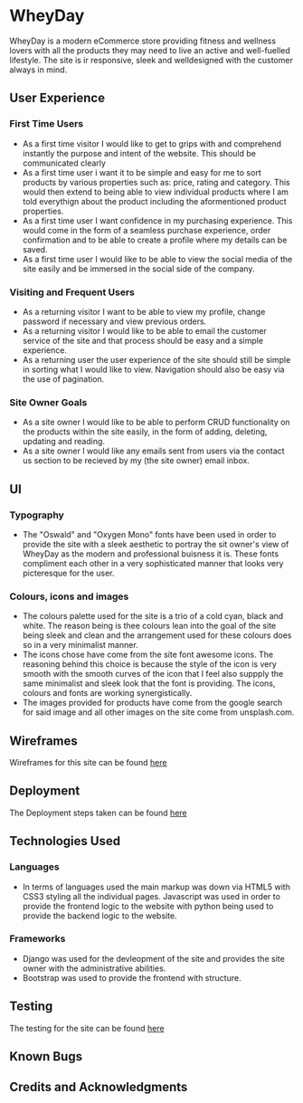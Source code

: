 # WheyDay
WheyDay is a modern eCommerce store providing fitness and wellness lovers with all the products they may need to live an active and well-fuelled lifestyle. The site is ir responsive, sleek and welldesigned with the customer always in mind. 

## User Experience 
### First Time Users
* As a first time visitor I would like to get to grips with and comprehend instantly the purpose and intent of the website. This should be communicated clearly
* As a first time user i want it to be simple and easy for me to sort products by various properties such as: price, rating and category. This would then extend to being able to view individual products where I am told everythign about the product including the aformentioned product properties.
* As a first time user I want confidence in my purchasing experience. This would come in the form of a seamless purchase experience, order confirmation and to be able to create a profile where my details can be saved.
* As a first time user I would like to be able to view the social media of the site easily and be immersed in the social side of the company.

### Visiting and Frequent Users 
* As a returning visitor I want to be able to view my profile, change password if necessary and view previous orders. 
* As a returning visitor I would like to be able to email the customer service of the site and that process should be easy and a simple experience. 
* As a returning user the user experience of the site should still be simple in sorting what I would like to view. Navigation should also be easy via the use of pagination.

### Site Owner Goals 
* As a site owner I would like to be able to perform CRUD functionality on the products within the site easily, in the form of adding, deleting, updating and reading.
* As a site owner I would like any emails sent from users via the contact us section to be recieved by my (the site owner) email inbox.

## UI
### Typography
*  The "Oswald" and "Oxygen Mono" fonts have been used in order to provide the site with a sleek aesthetic to portray the sit owner's view of WheyDay as the modern and professional buisness it is. These fonts compliment each other in a very sophisticated manner that looks very picteresque for the user. 

### Colours, icons and images
* The colours palette used for the site is a trio of a cold cyan, black and white. The reason being is thee colours lean into the goal of the site being sleek and clean and the arrangement used for these colours does so in a very minimalist manner. 
* The icons chose have come from the site font awesome icons. The reasoning behind this choice is because the style of the icon is very smooth with the smooth curves of the icon that I feel also suppply the same minimalist and sleek look that the font is providing. The icons, colours and fonts are working synergistically.
* The images provided for products have come from the google search for said image and all other images on the site come from unsplash.com.

## Wireframes 
Wireframes for this site can be found [here](media/wireframes.md)
## Deployment 
The Deployment steps taken can be found [here](DEPLOYMENT.md)
## Technologies Used 
### Languages 
* In terms of languages used the main markup was down via HTML5 with CSS3 styling all the individual pages. Javascript was used in order to provide the frontend logic to the website with python being used to provide the backend logic to the website.

### Frameworks
* Django was used for the devleopment of the site and provides the site owner with the administrative abilities.
* Bootstrap was used to provide the frontend with structure.

## Testing 
The testing for the site can be found [here](TESTING.md)
## Known Bugs 

## Credits and Acknowledgments



